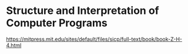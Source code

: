 # Structure and Interpretation of Computer Programs

<https://mitpress.mit.edu/sites/default/files/sicp/full-text/book/book-Z-H-4.html>
